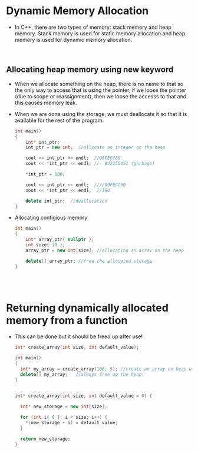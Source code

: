 # Dynamic Memory Allocation

- In C++, there are two types of memory: stack memory and heap memory. Stack memory is used for static memory allocation and heap memory is used for dynamic memory allocation.

<br>

## Allocating heap memory using new keyword

- When we allocate something on the heap, there is no name to that so the only way to access that is using the pointer, if we loose the pointer (due to scope or reassignment), then we loose the accesss to that and this causes memory leak.

- When we are done using the storage, we must deallocate it so that it is available for the rest of the program.

  ```cpp
  int main()
  {
      int* int_ptr;
      int_ptr = new int;  //allocate an integer on the heap

      cout << int_ptr << endl;  //00FECC00
      cout << *int_ptr << endl; //- 842150451 (garbage)

      *int_ptr = 100;

      cout << int_ptr << endl;  ////00FECC00
      cout << *int_ptr << endl;  //100

      delete int_ptr;  //deallocation
  }
  ```

- Allocating contigious memory

  ```cpp
  int main()
  {
      int* array_ptr{ nullptr };
      int size{ 10 };
      array_ptr = new int[size]; //allocating an array on the heap

      delete[] array_ptr; //free the allocated storage
  }
  ```

<br>
<br>

# Returning dynamically allocated memory from a function

* This can be done but it should be freed up after use!

  ```cpp
  int* create_array(int size, int default_value);

  int main()
  {
    int* my_array = create_array(100, 5); //create an array on heap with 100 items, each having value as 5
    delete[] my_array;   //always free up the heap!
  }


  int* create_array(int size, int default_value = 0) {
    
    int* new_storage = new int[size];

    for (int i{ 0 }; i < size; i++) {
      *(new_storage + i) = default_value;
    }

    return new_storage;
  }
  ```